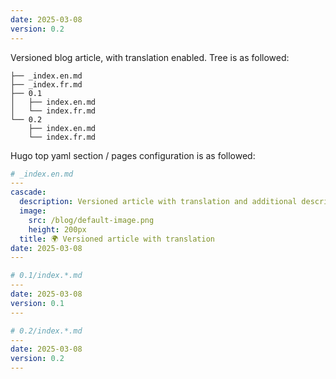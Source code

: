 ```yaml
---
date: 2025-03-08
version: 0.2
---
```


Versioned blog article, with translation enabled. Tree is as followed:

```tree
├── _index.en.md
├── _index.fr.md
├── 0.1
│   ├── index.en.md
│   └── index.fr.md
└── 0.2
    ├── index.en.md
    └── index.fr.md
```

Hugo top yaml section / pages configuration is as followed:

```yaml
# _index.en.md
---
cascade:
  description: Versioned article with translation and additional description blah blah blah...
  image:
    src: /blog/default-image.png
    height: 200px
  title: 🌍 Versioned article with translation
date: 2025-03-08
---

# 0.1/index.*.md
---
date: 2025-03-08
version: 0.1
---

# 0.2/index.*.md
---
date: 2025-03-08
version: 0.2
---
```
